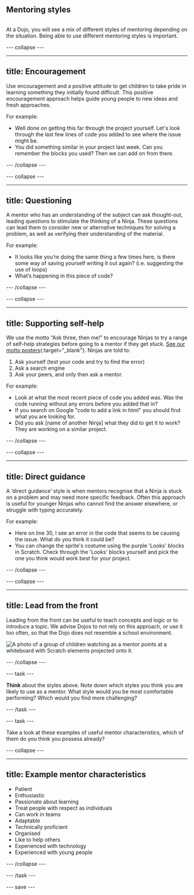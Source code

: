 ## Mentoring styles 

<div style="display: flex; flex-wrap: wrap">
<div style="flex-basis: 200px; flex-grow: 1; margin-right: 15px;">
  
At a Dojo, you will see a mix of different styles of mentoring depending on the situation. Being able to use different mentoring styles is important.


--- collapse ---

---
title: Encouragement
---
Use encouragement and a positive attitude to get children to take pride in learning something they initially found difficult. This positive encouragement approach helps guide young people to new ideas and fresh approaches.
  
For example:
+ Well done on getting this far through the project yourself. Let's look through the last few lines of code you added to see where the issue might be.
+ You did something similar in your project last week. Can you remember the blocks you used? Then we can add on from there.

--- /collapse ---
  
--- collapse ---
  
---
title: Questioning
---
A mentor who has an understanding of the subject can ask thought-out, leading questions to stimulate the thinking of a Ninja. These questions can lead them to consider new or alternative techniques for solving a problem, as well as verifying their understanding of the material.
  
For example:
+ It looks like you’re doing the same thing a few times here, is there some way of saving yourself writing it out again? (i.e. suggesting the use of loops)
+ What’s happening in this piece of code?

--- /collapse ---

  
--- collapse ---
  
---
title: Supporting self-help
---
We use the motto “Ask three, then me!” to encourage Ninjas to try a range of self-help strategies before going to a mentor if they get stuck. [See our motto posters](https://help.coderdojo.com/cdkb/s/article/Dojo-Motto-Posters){:target="_blank"}. Ninjas are told to: 
1. Ask yourself (test your code and try to find the error)
2. Ask a search engine
3. Ask your peers, and only then ask a mentor.
  
For example:
+ Look at what the most recent piece of code you added was. Was the code running without any errors before you added that in?
+ If you search on Google "code to add a link in html" you should find what you are looking for.
+ Did you ask [name of another Ninja] what they did to get it to work? They are working on a similar project.
  
--- /collapse ---
  
  
--- collapse ---
  
---
title: Direct guidance
---
A ‘direct guidance’ style is when mentors recognise that a Ninja is stuck on a problem and may need more specific feedback. Often this approach is useful for younger Ninjas who cannot find the answer elsewhere, or struggle with typing accurately.
  
For example:
+ Here on line 30, I see an error in the code that seems to be causing the issue. What do you think it could be?
+ You can change the sprite's costume using the purple 'Looks' blocks in Scratch. Check through the 'Looks' blocks yourself and pick the one you think would work best for your project.
  
--- /collapse ---
  
  
--- collapse ---
  
---
title: Lead from the front
---
Leading from the front can be useful to teach concepts and logic or to introduce a topic. We advise Dojos to not rely on this approach, or use it too often, so that the Dojo does not resemble a school environment.
  
![A photo of a group of children watching as a mentor points at a whiteboard with Scratch elements projected onto it.](images/Mentor-pointing.jpg)
 
--- /collapse ---
  
  
--- task ---

**Think** about the styles above. Note down which styles you think you are likely to use as a mentor. What style would you be most comfortable performing? Which would you find more challenging?

--- /task ---

--- task ---

Take a look at these examples of useful mentor characteristics, which of them do you think you possess already?

--- collapse ---
  
---
title: Example mentor characteristics
---
  
+ Patient
+ Enthusiastic
+ Passionate about learning
+ Treat people with respect as individuals
+ Can work in teams
+ Adaptable
+ Technically proficient
+ Organised
+ Like to help others
+ Experienced with technology
+ Experienced with young people

--- /collapse ---

--- /task ---

--- save ---
